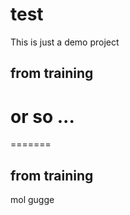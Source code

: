 # test
This is just a demo project 

## from training 
# or so ...
=======
## from training
mol gugge

